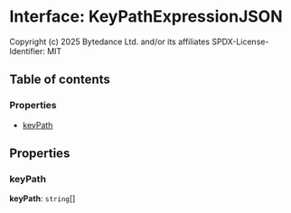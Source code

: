 # Interface: KeyPathExpressionJSON

Copyright (c) 2025 Bytedance Ltd. and/or its affiliates
SPDX-License-Identifier: MIT

## Table of contents

### Properties

* [keyPath](/auto-docs/variable-plugin/interfaces/KeyPathExpressionJSON.md#keypath)

## Properties

### keyPath

**keyPath**: `string`\[]
